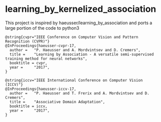# learning_by_kernelized_association
This project is inspired by haeusser/learning_by_association and ports a large portion of the code to python3


```
@string{cvpr="IEEE Conference on Computer Vision and Pattern Recognition (CVPR)"}
@InProceedings{haeusser-cvpr-17,
  author =   "P. Haeusser and A. Mordvintsev and D. Cremers",
  title =    "Learning by Association - A versatile semi-supervised training method for neural networks",
  booktitle = cvpr,
  year =     "2017",
}

@string{iccv="IEEE International Conference on Computer Vision (ICCV)"}
@InProceedings{haeusser-iccv-17,
  author =   "P. Haeusser and T. Frerix and A. Mordvintsev and D. Cremers",
  title =    "Associative Domain Adaptation",
  booktitle = iccv,
  year =     "2017",
}
```
